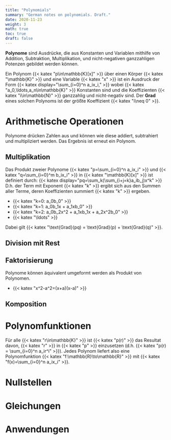 ```yaml
---
title: "Polynomials"
summary: "German notes on polynomials. Draft."
date: 2020-11-23
weight: 3
math: true
toc: true
draft: false
---
```


**Polynome** sind Ausdrücke, die aus Konstanten und Variablen mithilfe von Addition, Subtraktion, Multiplikation, und nicht-negativen ganzzahligen Potenzen gebildet werden können.

Ein Polynom {{< katex "p\in\mathbb{K}[x]" >}} über einen Körper {{< katex "\mathbb{K}" >}} und eine Variable {{< katex "x" >}} ist ein Ausdruck der Form {{< katex display="\sum_{i=0}^n a_ix_i," >}} wobei {{< katex "a_0,\ldots,a_n\in\mathbb{K}" >}} Konstanten sind und die Koeffizienten {{< katex "i\in\mathbb{N}" >}} ganzzahlig und nicht-negativ sind. Der **Grad** eines solchen Polynoms ist der größte Koeffizient {{< katex "i\neq 0" >}}.

# Arithmetische Operationen

Polynome drücken Zahlen aus und können wie diese addiert, subtrahiert und multipliziert werden. Das Ergebnis ist erneut ein Polynom.

## Multiplikation

Das Produkt zweier Polynome {{< katex "p=\sum_{i=0}^n a_ix_i" >}} und {{< katex "q=\sum_{i=0}^m b_ix_i" >}} in {{< katex "\mathbb{K}[x]" >}} ist definiert durch:
{{< katex display="pq=\sum_k(\sum_{i+j=k}a_ib_j)x^k" >}}
D.h. der Term mit Exponent {{< katex "k" >}} ergibt sich aus den Summen aller Terme, deren Koeffizienten summiert {{< katex "k" >}} ergeben.

* {{< katex "k=0: a_0b_0" >}}
* {{< katex "k=1: a_0b_1x + a_1xb_0" >}}
* {{< katex "k=2: a_0b_2x^2 + a_1xb_1x + a_2x^2b_0" >}}
* {{< katex "\ldots" >}}

Dabei gilt {{< katex "\text{Grad}(pq) = \text{Grad}(p) + \text{Grad}(q)" >}}.

## Division mit Rest

## Faktorisierung

Polynome können äquivalent umgeformt werden als Produkt von Polynomen.

* {{< katex "x^2-a^2=(x+a)(x-a)" >}}

## Komposition

# Polynomfunktionen

Für alle {{< katex "r\in\mathbb{K}" >}} ist {{< katex "p(r)" >}} das Resultat davon, {{< katex "r" >}} in {{< katex "p" >}} einzusetzen (d.h. {{< katex "p(r) = \sum_{i=0}^n a_ir^i" >}}).
Jedes Polynom liefert also eine Polynomfunktion {{< katex "f:\mathbb{R}\to\mathbb{R}" >}} mit {{< katex "f(x)=\sum_{i=0}^n a_ix_i" >}}.

# Nullstellen

# Gleichungen

# Anwendungen
